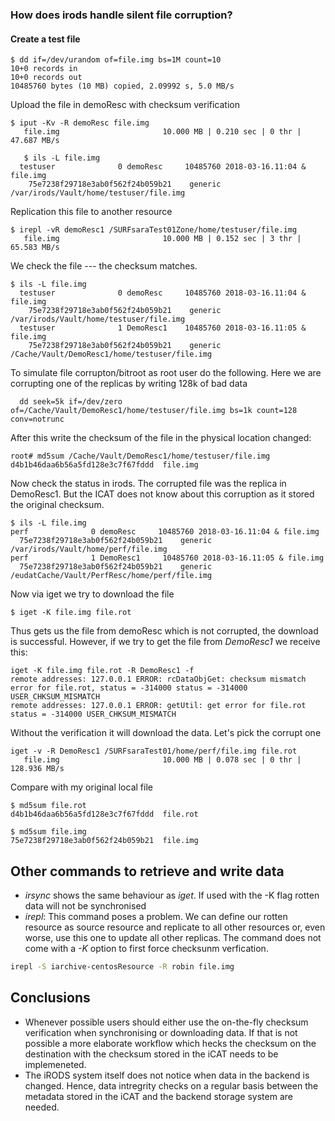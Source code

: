 <h3>How does irods handle silent file corruption?

<h4> Create a test file </h4>

```
$ dd if=/dev/urandom of=file.img bs=1M count=10
10+0 records in
10+0 records out
10485760 bytes (10 MB) copied, 2.09992 s, 5.0 MB/s
```

Upload the file in demoResc with checksum verification 
```
$ iput -Kv -R demoResc file.img
   file.img                       10.000 MB | 0.210 sec | 0 thr | 47.687 MB/s
   
   $ ils -L file.img
  testuser              0 demoResc     10485760 2018-03-16.11:04 & file.img
    75e7238f29718e3ab0f562f24b059b21    generic    /var/irods/Vault/home/testuser/file.img
```

Replication this file to another resource 

```
$ irepl -vR demoResc1 /SURFsaraTest01Zone/home/testuser/file.img
   file.img                       10.000 MB | 0.152 sec | 3 thr | 65.583 MB/s
 ```
  
We check the file --- the checksum matches. 
  
```  
$ ils -L file.img
  testuser              0 demoResc     10485760 2018-03-16.11:04 & file.img
    75e7238f29718e3ab0f562f24b059b21    generic    /var/irods/Vault/home/testuser/file.img
  testuser              1 DemoResc1    10485760 2018-03-16.11:05 & file.img
    75e7238f29718e3ab0f562f24b059b21    generic    /Cache/Vault/DemoResc1/home/testuser/file.img 
```
   
  To simulate file corrupton/bitroot as root user do the following. Here we are corrupting one of the replicas 
  by writing 128k of bad data 
  ```
    dd seek=5k if=/dev/zero of=/Cache/Vault/DemoResc1/home/testuser/file.img bs=1k count=128 conv=notrunc
  ```
    
  After this write the checksum of the file in the physical location changed: 
  
  ```
  root# md5sum /Cache/Vault/DemoResc1/home/testuser/file.img 
d4b1b46daa6b56a5fd128e3c7f67fddd  file.img
````
 Now check the status in irods. The corrupted file was the replica in DemoResc1. But the ICAT does not know about this 
 corruption as it stored the original checksum. 
 
  ```
  $ ils -L file.img
  perf              0 demoResc     10485760 2018-03-16.11:04 & file.img
    75e7238f29718e3ab0f562f24b059b21    generic    /var/irods/Vault/home/perf/file.img
  perf              1 DemoResc1     10485760 2018-03-16.11:05 & file.img
    75e7238f29718e3ab0f562f24b059b21    generic    /eudatCache/Vault/PerfResc/home/perf/file.img
   ```
   
   Now via iget we try to download the file 
   
   ```
   $ iget -K file.img file.rot
   ```
   Thus gets us the file from demoResc which is not corrupted, the download is successful. However, if we try to get the file from *DemoResc1* we receive this:
   
   ```
  iget -K file.img file.rot -R DemoResc1 -f
  remote addresses: 127.0.0.1 ERROR: rcDataObjGet: checksum mismatch error for file.rot, status = -314000 status = -314000 USER_CHKSUM_MISMATCH
  remote addresses: 127.0.0.1 ERROR: getUtil: get error for file.rot status = -314000 USER_CHKSUM_MISMATCH
   ```


Without the verification it will download the data. Let's pick the corrupt one 
```
iget -v -R DemoResc1 /SURFsaraTest01/home/perf/file.img file.rot
   file.img                       10.000 MB | 0.078 sec | 0 thr | 128.936 MB/s
 ```
 
 Compare with my original local file 
 
 ```
$ md5sum file.rot 
d4b1b46daa6b56a5fd128e3c7f67fddd  file.rot

$ md5sum file.img 
75e7238f29718e3ab0f562f24b059b21  file.img
```

## Other commands to retrieve and write data
- *irsync* shows the same behaviour as *iget*. If used with the -K flag rotten data will not be synchronised
- *irepl*: This command poses a problem. We can define our rotten resource as source resource and replicate to all other resources or, even worse, use this one to update all other replicas. The command does not come with a *-K* option to first force checksunm verfication.
 ```sh
 irepl -S iarchive-centosResource -R robin file.img
 ```
## Conclusions
- Whenever possible users should either use the on-the-fly checksum verification when synchronising or downloading data. If that is not possible a more elaborate workflow which hecks the checksum on the destination with the checksum stored in the iCAT needs to be implemeneted.
- The iRODS system itself does not notice when data in the backend is changed. Hence, data intregrity checks on a regular basis between the metadata stored in the iCAT and the backend storage system are needed.
